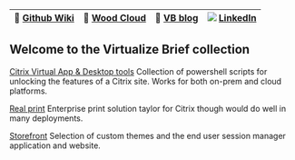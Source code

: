 |:newspaper: [Github Wiki](https://github.com/virtualizebrief/home/wiki)|:convenience_store: [Wood Cloud](https://marketplace.woodcloud.one/)|:convenience_store: [VB blog](https://virtualizebrief.woodcloud.one/)|![](https://i.stack.imgur.com/gVE0j.png) [LinkedIn](https://www.linkedin.com/in/michaelcharleswood/)|
|---|---|---|---|

## Welcome to the Virtualize Brief collection

[Citrix Virtual App & Desktop tools](cvadtools)
Collection of powershell scripts for unlocking the features of a Citrix site. Works for both on-prem and cloud platforms.

[Real print](realprint)
Enterprise print solution taylor for Citrix though would do well in many deployments.

[Storefront](storefront)
Selection of custom themes and the end user session manager application and website.
